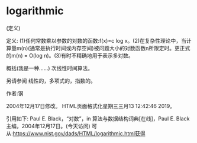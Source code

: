 # logarithmic


(定义)



定义:
(1)任何常数乘以参数的对数的函数:f(x)=c log x。(2)在复杂性理论中，当计算量m(n)(通常是执行时间或内存空间)被问题大小的对数函数n所限定时。更正式的m(n) = O(log n)。(3)有时不精确地用于表示多对数。



概括(我是一种……)
次线性时间算法。



另请参阅
线性的，多项式的，指数的。


作者:钢







2004年12月17日修改。
HTML页面格式化星期三三月13 12:42:46 2019。



引用如下:
Paul E. Black，“对数”，in
算法与数据结构词典[在线]，Paul E. Black主编，2004年12月17日。(今天访问)
可从:https://www.nist.gov/dads/HTML/logarithmic.html获得